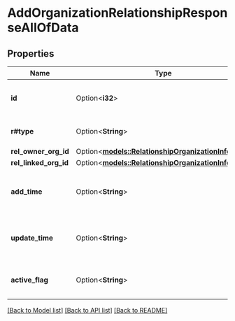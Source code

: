 # AddOrganizationRelationshipResponseAllOfData

## Properties

Name | Type | Description | Notes
------------ | ------------- | ------------- | -------------
**id** | Option<**i32**> | The ID of the organization relationship | [optional]
**r#type** | Option<**String**> | The type of the relationship | [optional]
**rel_owner_org_id** | Option<[**models::RelationshipOrganizationInfoItem**](relationshipOrganizationInfoItem.md)> |  | [optional]
**rel_linked_org_id** | Option<[**models::RelationshipOrganizationInfoItem**](relationshipOrganizationInfoItem.md)> |  | [optional]
**add_time** | Option<**String**> | The creation date and time of the relationship | [optional]
**update_time** | Option<**String**> | The last updated date and time of the relationship | [optional]
**active_flag** | Option<**String**> | Whether the relationship is active or not | [optional]

[[Back to Model list]](../README.md#documentation-for-models) [[Back to API list]](../README.md#documentation-for-api-endpoints) [[Back to README]](../README.md)



